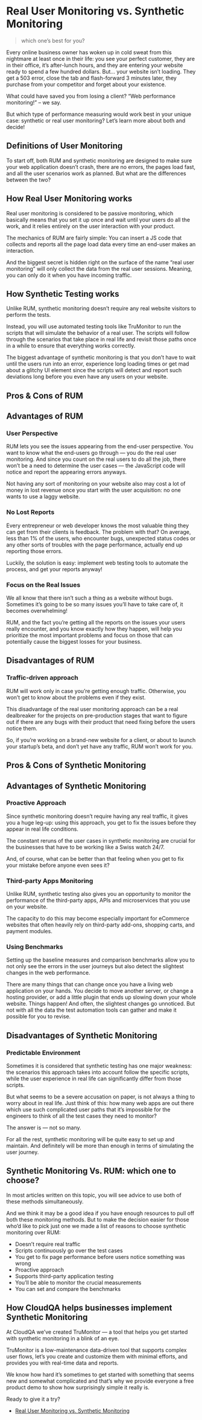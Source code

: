# Real User Monitoring vs. Synthetic Monitoring

> which one’s best for you?


Every online business owner has woken up in cold sweat from this nightmare at least once in their life: you see your perfect customer, they are in their office, it’s after-lunch hours, and they are entering your website ready to spend a few hundred dollars. But… your website isn’t loading. They get a 503 error, close the tab and flash-forward 3 minutes later, they purchase from your competitor and forget about your existence.

What could have saved you from losing a client?
“Web performance monitoring!” – we say.

But which type of performance measuring would work best in your unique case: synthetic or real user monitoring? Let’s learn more about both and decide!

## Definitions of User Monitoring

To start off, both RUM and synthetic monitoring are designed to make sure your web application doesn’t crash, there are no errors, the pages load fast, and all the user scenarios work as planned. But what are the differences between the two?

## How Real User Monitoring works

Real user monitoring is considered to be passive monitoring, which basically means that you set it up once and wait until your users do all the work, and it relies entirely on the user interaction with your product.

The mechanics of RUM are fairly simple: You can insert a JS code that collects and reports all the page load data every time an end-user makes an interaction.

And the biggest secret is hidden right on the surface of the name “real user monitoring” will only collect the data from the real user sessions. Meaning, you can only do it when you have incoming traffic.

## How Synthetic Testing works

Unlike RUM, synthetic monitoring doesn’t require any real website visitors to perform the tests.

Instead, you will use automated testing tools like TruMonitor to run the scripts that will simulate the behavior of a real user. The scripts will follow through the scenarios that take place in real life and revisit those paths once in a while to ensure that everything works correctly.

The biggest advantage of synthetic monitoring is that you don’t have to wait until the users run into an error, experience long loading times or get mad about a glitchy UI element since the scripts will detect and report such deviations long before you even have any users on your website.

## Pros & Cons of RUM

## Advantages of RUM

### User Perspective

RUM lets you see the issues appearing from the end-user perspective. You want to know what the end-users go through — you do the real user monitoring. And since you count on the real users to do all the job, there won’t be a need to determine the user cases — the JavaScript code will notice and report the appearing errors anyways.

Not having any sort of monitoring on your website also may cost a lot of money in lost revenue once you start with the user acquisition: no one wants to use a laggy website.

### No Lost Reports

Every entrepreneur or web developer knows the most valuable thing they can get from their clients is feedback. The problem with that? On average, less than 1% of the users, who encounter bugs, unexpected status codes or any other sorts of troubles with the page performance, actually end up reporting those errors.

Luckily, the solution is easy: implement web testing tools to automate the process, and get your reports anyway!

### Focus on the Real Issues

We all know that there isn’t such a thing as a website without bugs. Sometimes it’s going to be so many issues you’ll have to take care of, it becomes overwhelming!

RUM, and the fact you’re getting all the reports on the issues your users really encounter, and you know exactly how they happen, will help you prioritize the most important problems and focus on those that can potentially cause the biggest losses for your business.

## Disadvantages of RUM

### Traffic-driven approach

RUM will work only in case you’re getting enough traffic. Otherwise, you won’t get to know about the problems even if they exist.

This disadvantage of the real user monitoring approach can be a real dealbreaker for the projects on pre-production stages that want to figure out if there are any bugs with their product that need fixing before the users notice them.

So, if you’re working on a brand-new website for a client, or about to launch your startup’s beta, and don’t yet have any traffic, RUM won’t work for you.

## Pros & Cons of Synthetic Monitoring

## Advantages of Synthetic Monitoring

### Proactive Approach

Since synthetic monitoring doesn’t require having any real traffic, it gives you a huge leg-up: using this approach, you get to fix the issues before they appear in real life conditions.

The constant reruns of the user cases in synthetic monitoring are crucial for the businesses that have to be working like a Swiss watch 24/7.

And, of course, what can be better than that feeling when you get to fix your mistake before anyone even sees it?

### Third-party Apps Monitoring

Unlike RUM, synthetic testing also gives you an opportunity to monitor the performance of the third-party apps, APIs and microservices that you use on your website.

The capacity to do this may become especially important for eCommerce websites that often heavily rely on third-party add-ons, shopping carts, and payment modules.

### Using Benchmarks

Setting up the baseline measures and comparison benchmarks allow you to not only see the errors in the user journeys but also detect the slightest changes in the web performance.

There are many things that can change once you have a living web application on your hands. You decide to move another server, or change a hosting provider, or add a little plugin that ends up slowing down your whole website. Things happen! And often, the slightest changes go unnoticed. But not with all the data the test automation tools can gather and make it possible for you to revise.

## Disadvantages of Synthetic Monitoring

### Predictable Environment

Sometimes it is considered that synthetic testing has one major weakness: the scenarios this approach takes into account follow the specific scripts, while the user experience in real life can significantly differ from those scripts.

But what seems to be a severe accusation on paper, is not always a thing to worry about in real life. Just think of this: how many web apps are out there which use such complicated user paths that it’s impossible for the engineers to think of all the test cases they need to monitor?

The answer is — not so many.

For all the rest, synthetic monitoring will be quite easy to set up and maintain. And definitely will be more than enough in terms of simulating the user journey.

## Synthetic Monitoring Vs. RUM: which one to choose?

In most articles written on this topic, you will see advice to use both of these methods simultaneously.

And we think it may be a good idea if you have enough resources to pull off both these monitoring methods. But to make the decision easier for those who’d like to pick just one we made a list of reasons to choose synthetic monitoring over RUM:

- Doesn’t require real traffic
- Scripts continuously go over the test cases
- You get to fix page performance before users notice something was wrong
- Proactive approach
- Supports third-party application testing
- You’ll be able to monitor the crucial measurements
- You can set and compare the benchmarks


## How CloudQA helps businesses implement Synthetic Monitoring


At CloudQA we’ve created TruMonitor — a tool that helps you get started with synthetic monitoring in a blink of an eye.

TruMonitor is a low-maintenance data-driven tool that supports complex user flows, let’s you create and customize them with minimal efforts, and provides you with real-time data and reports.

We know how hard it’s sometimes to get started with something that seems new and somewhat complicated and that’s why we provide everyone a free product demo to show how surprisingly simple it really is.

Ready to give it a try?


- [Real User Monitoring vs. Synthetic Monitoring](https://cloudqa.io/real-user-monitoring-vs-synthetic-monitoring-which-ones-best-for-you/)
